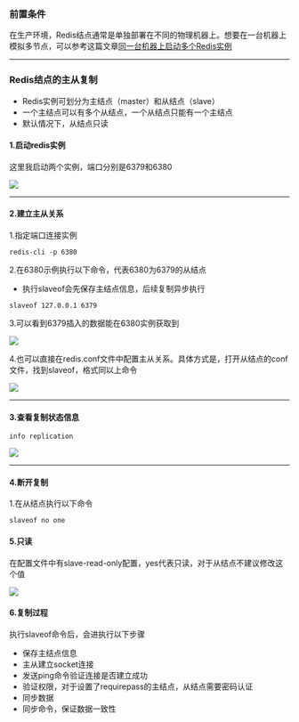 ### 前置条件

在生产环境，Redis结点通常是单独部署在不同的物理机器上。想要在一台机器上模拟多节点，可以参考这篇文章[同一台机器上启动多个Redis实例](https://blog.csdn.net/matrixZCL/article/details/109083293)

***

### Redis结点的主从复制

* Redis实例可划分为主结点（master）和从结点（slave）
* 一个主结点可以有多个从结点，一个从结点只能有一个主结点
* 默认情况下，从结点只读

#### 1.启动redis实例

这里我启动两个实例，端口分别是6379和6380

![](https://superzcl.oss-cn-shanghai.aliyuncs.com/PicGo/20201015160544.png)

***

#### 2.建立主从关系

1.指定端口连接实例

```shell
redis-cli -p 6380
```

2.在6380示例执行以下命令，代表6380为6379的从结点

* 执行slaveof会先保存主结点信息，后续复制异步执行

```shell
slaveof 127.0.0.1 6379
```

3.可以看到6379插入的数据能在6380实例获取到

![](https://superzcl.oss-cn-shanghai.aliyuncs.com/PicGo/20201015162004.png)

4.也可以直接在redis.conf文件中配置主从关系。具体方式是，打开从结点的conf文件，找到slaveof，格式同以上命令

![](https://superzcl.oss-cn-shanghai.aliyuncs.com/PicGo/20201015162324.png)

***

#### 3.查看复制状态信息

```shell
info replication
```

![](https://superzcl.oss-cn-shanghai.aliyuncs.com/PicGo/20201015162723.png)

***

#### 4.断开复制

1.在从结点执行以下命令

```
slaveof no one
```

#### 5.只读

在配置文件中有slave-read-only配置，yes代表只读，对于从结点不建议修改这个值

![](https://superzcl.oss-cn-shanghai.aliyuncs.com/PicGo/20201015163247.png)

#### 6.复制过程

执行slaveof命令后，会进执行以下步骤

* 保存主结点信息
* 主从建立socket连接
* 发送ping命令验证连接是否建立成功
* 验证权限，对于设置了requirepass的主结点，从结点需要密码认证
* 同步数据
* 同步命令，保证数据一致性